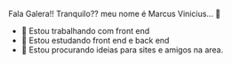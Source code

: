 Fala Galera!! Tranquilo?? meu nome é Marcus Vinicius... 👋


- 🔭 Estou trabalhando com front end
- 🌱 Estou estudando front end e back end
- 🤔 Estou procurando ideias para sites e amigos na area. 

